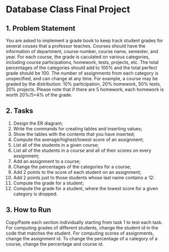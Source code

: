 # Database Class Final Project

## 1. Problem Statement
You are asked to implement a grade book to keep track student grades for
several couses that a professor teaches. Courses should have the information of
department, course number, course name, semester, and year.  For each course,
the grade is caculated on various categories, including course participations,
homework, tests, projects, etc.  The total percentages of the categories should
add to 100% and the total perfect grade should be 100. The number of
assignments from each category is unspecified, and can change at any time.  For
example, a course may be graded by the distribution: 10% participation, 20%
homework, 50% tests, 20% projects. Please note that if there are 5 homework,
each homework is worth 20%/5=4% of the grade.

## 2. Tasks

1. Design the ER diagram;
2. Write the commands for creating tables and inserting values;
3. Show the tables with the contents that you have inserted;
4. Compute the average/highest/lowest score of an assignment;
5. List all of the students in a given course;
6. List all of the students in a course and all of their scores on every assignment;
7. Add an assignment to a course;
8. Change the percentages of the categories for a course;
9. Add 2 points to the score of each student on an assignment;
10. Add 2 points just to those students whose last name contains a ‘Q’.
11. Compute the grade for a student;
12. Compute the grade for a student, where the lowest score for a given category is dropped.


## 3. How to Run


Copy/Paste each section individually starting from task 1 to test each task. For computing grades of different students, change the student id in the code that matches the student. For computing scores of assignments, change the assignment id. To change the percentage of a category of a course, change the percentage and course id.




